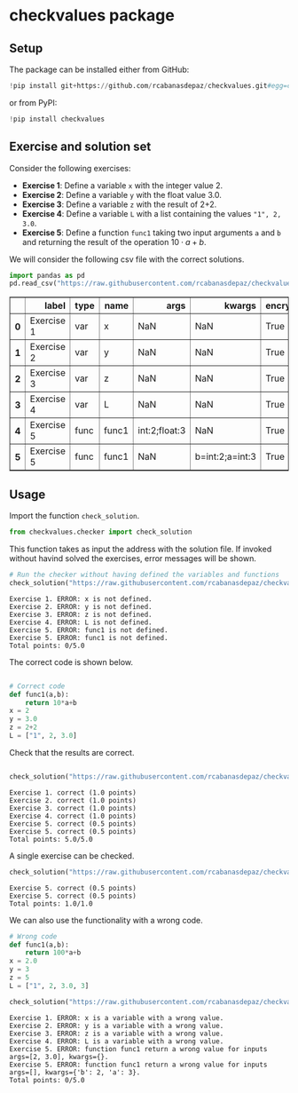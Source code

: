 # checkvalues package

## Setup
The package can be installed either from GitHub:


```python
!pip install git+https://github.com/rcabanasdepaz/checkvalues.git#egg=checkvalues
```

or from PyPI:


```python
!pip install checkvalues
```

## Exercise and solution set

Consider the following exercises:

- **Exercise 1**: Define a variable `x` with the integer value 2.
- **Exercise 2**: Define a variable `y` with the float value 3.0.
- **Exercise 3**: Define a variable `z` with the result of 2+2.
- **Exercise 4**: Define a variable `L` with a list containing the values `"1", 2, 3.0`.
- **Exercise 5**: Define a function `func1` taking two input arguments `a` and `b` and returning the result of the operation $10\cdot a + b$.



We will consider the following csv file with the correct solutions.


```python
import pandas as pd
pd.read_csv("https://raw.githubusercontent.com/rcabanasdepaz/checkvalues/main/examples/solution_example.csv")
```






<table border="1" class="dataframe">
  <thead>
    <tr style="text-align: right;">
      <th></th>
      <th>label</th>
      <th>type</th>
      <th>name</th>
      <th>args</th>
      <th>kwargs</th>
      <th>encrypted</th>
      <th>expected</th>
      <th>points</th>
    </tr>
  </thead>
  <tbody>
    <tr>
      <th>0</th>
      <td>Exercise 1</td>
      <td>var</td>
      <td>x</td>
      <td>NaN</td>
      <td>NaN</td>
      <td>True</td>
      <td>c81e728d9d4c2f636f067f89cc14862c</td>
      <td>1.0</td>
    </tr>
    <tr>
      <th>1</th>
      <td>Exercise 2</td>
      <td>var</td>
      <td>y</td>
      <td>NaN</td>
      <td>NaN</td>
      <td>True</td>
      <td>55c82b601deae028c1c5e87fd820923d</td>
      <td>1.0</td>
    </tr>
    <tr>
      <th>2</th>
      <td>Exercise 3</td>
      <td>var</td>
      <td>z</td>
      <td>NaN</td>
      <td>NaN</td>
      <td>True</td>
      <td>a87ff679a2f3e71d9181a67b7542122c</td>
      <td>1.0</td>
    </tr>
    <tr>
      <th>3</th>
      <td>Exercise 4</td>
      <td>var</td>
      <td>L</td>
      <td>NaN</td>
      <td>NaN</td>
      <td>True</td>
      <td>3730122527a164abdec1a5acb762af67</td>
      <td>1.0</td>
    </tr>
    <tr>
      <th>4</th>
      <td>Exercise 5</td>
      <td>func</td>
      <td>func1</td>
      <td>int:2;float:3</td>
      <td>NaN</td>
      <td>True</td>
      <td>6bc071ec71e51c704acd13cdc898fd93</td>
      <td>0.5</td>
    </tr>
    <tr>
      <th>5</th>
      <td>Exercise 5</td>
      <td>func</td>
      <td>func1</td>
      <td>NaN</td>
      <td>b=int:2;a=int:3</td>
      <td>True</td>
      <td>6364d3f0f495b6ab9dcf8d3b5c6e0b01</td>
      <td>0.5</td>
    </tr>
  </tbody>
</table>
</div>
    <div class="colab-df-buttons">

  <div class="colab-df-container">
    <button class="colab-df-convert" onclick="convertToInteractive('df-1c3f63f2-1853-4895-906a-8edfd2185ff2')"
            title="Convert this dataframe to an interactive table."
            style="display:none;">

  <svg xmlns="http://www.w3.org/2000/svg" height="24px" viewBox="0 -960 960 960">
    <path d="M120-120v-720h720v720H120Zm60-500h600v-160H180v160Zm220 220h160v-160H400v160Zm0 220h160v-160H400v160ZM180-400h160v-160H180v160Zm440 0h160v-160H620v160ZM180-180h160v-160H180v160Zm440 0h160v-160H620v160Z"/>
  </svg>
    </button>




## Usage

Import the function `check_solution`.


```python
from checkvalues.checker import check_solution
```

This function takes as input the address with the solution file. If invoked without havind solved the exercises, error messages will be shown.


```python
# Run the checker without having defined the variables and functions
check_solution("https://raw.githubusercontent.com/rcabanasdepaz/checkvalues/main/examples/solution_example.csv")

```

    Exercise 1. ERROR: x is not defined.
    Exercise 2. ERROR: y is not defined.
    Exercise 3. ERROR: z is not defined.
    Exercise 4. ERROR: L is not defined.
    Exercise 5. ERROR: func1 is not defined.
    Exercise 5. ERROR: func1 is not defined.
    Total points: 0/5.0


The correct code is shown below.


```python

# Correct code
def func1(a,b):
    return 10*a+b
x = 2
y = 3.0
z = 2+2
L = ["1", 2, 3.0]


```

Check that the results are correct.


```python

check_solution("https://raw.githubusercontent.com/rcabanasdepaz/checkvalues/main/examples/solution_example.csv")

```

    Exercise 1. correct (1.0 points)
    Exercise 2. correct (1.0 points)
    Exercise 3. correct (1.0 points)
    Exercise 4. correct (1.0 points)
    Exercise 5. correct (0.5 points)
    Exercise 5. correct (0.5 points)
    Total points: 5.0/5.0


A single exercise can be checked.


```python
check_solution("https://raw.githubusercontent.com/rcabanasdepaz/checkvalues/main/examples/solution_example.csv", label="Exercise 5")

```

    Exercise 5. correct (0.5 points)
    Exercise 5. correct (0.5 points)
    Total points: 1.0/1.0


We can also use the functionality with a wrong code.


```python
# Wrong code
def func1(a,b):
    return 100*a+b
x = 2.0
y = 3
z = 5
L = ["1", 2, 3.0, 3]

```


```python
check_solution("https://raw.githubusercontent.com/rcabanasdepaz/checkvalues/main/examples/solution_example.csv")
```

    Exercise 1. ERROR: x is a variable with a wrong value.
    Exercise 2. ERROR: y is a variable with a wrong value.
    Exercise 3. ERROR: z is a variable with a wrong value.
    Exercise 4. ERROR: L is a variable with a wrong value.
    Exercise 5. ERROR: function func1 return a wrong value for inputs args=[2, 3.0], kwargs={}.
    Exercise 5. ERROR: function func1 return a wrong value for inputs args=[], kwargs={'b': 2, 'a': 3}.
    Total points: 0/5.0

